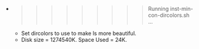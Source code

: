* >>>>>>>>> Running inst-min-con-dircolors.sh ...
  * Set dircolors to use  to make ls more beautiful.
  * Disk size = 1274540K. Space Used = 24K.

